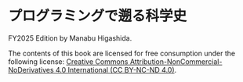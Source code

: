 # プログラミングで遡る科学史

FY2025 Edition by Manabu Higashida.

The contents of this book are licensed for free consumption under the following license:
[Creative Commons Attribution-NonCommercial-NoDerivatives 4.0 International (CC BY-NC-ND 4.0)](https://creativecommons.org/licenses/by-nc-nd/4.0/).

```{tableofcontents}
```
